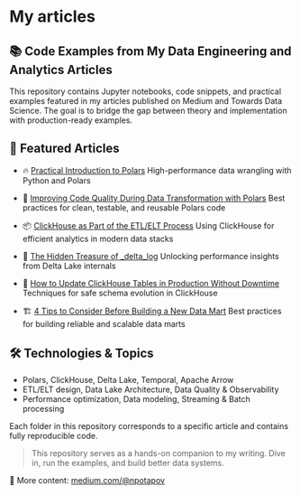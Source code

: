 # My articles

## 📚 Code Examples from My Data Engineering and Analytics Articles

This repository contains Jupyter notebooks, code snippets, and practical examples featured in my articles published on Medium and Towards Data Science. The goal is to bridge the gap between theory and implementation with production-ready examples.

## 📝 Featured Articles
- 🔥 [Practical Introduction to Polars](https://medium.com/data-science/practical-introduction-to-polars-8d9cdca350f1)
High-performance data wrangling with Python and Polars

- 🧹 [Improving Code Quality During Data Transformation with Polars](https://medium.com/data-science/improving-code-quality-during-data-transformation-with-polars-92997e67c8a9)
Best practices for clean, testable, and reusable Polars code

- 📦 [ClickHouse as Part of the ETL/ELT Process](https://medium.com/dev-genius/clickhouse-as-part-of-etl-elt-process-7ef1edf2ae7c)
Using ClickHouse for efficient analytics in modern data stacks

- 🧊 [The Hidden Treasure of _delta_log](https://medium.com/dev-genius/the-hidden-treasure-of-delta-log-482684efb36b)
Unlocking performance insights from Delta Lake internals

- 🚧 [How to Update ClickHouse Tables in Production Without Downtime](http://medium.com/data-engineer-things/how-to-update-clickhouse-tables-in-production-without-downtime-85b35a8f5a36)
Techniques for safe schema evolution in ClickHouse

- 🏗️ [4 Tips to Consider Before Building a New Data Mart](https://medium.com/@npotapov/4-tips-to-consider-before-building-a-new-data-mart-683cbec69483)
Best practices for building reliable and scalable data marts

## 🛠️ Technologies & Topics
- Polars, ClickHouse, Delta Lake, Temporal, Apache Arrow
- ETL/ELT design, Data Lake Architecture, Data Quality & Observability
- Performance optimization, Data modeling, Streaming & Batch processing

Each folder in this repository corresponds to a specific article and contains fully reproducible code.

> This repository serves as a hands-on companion to my writing. Dive in, run the examples, and build better data systems.

📖 More content: [medium.com/@npotapov](https://medium.com/@npotapov)
